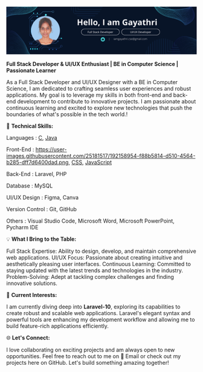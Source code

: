 ![Developer](banner.png)

**Full Stack Developer & UI/UX Enthusiast | BE in Computer Science | Passionate Learner**

As a Full Stack Developer and UI/UX Designer with a BE in Computer Science, I am dedicated to crafting seamless user experiences and robust applications. 
My goal is to leverage my skills in both front-end and back-end development to contribute to innovative projects. 
I am passionate about continuous learning and excited to explore new technologies that push the boundaries of what's possible in the tech world.!


🔧 **Technical Skills:**

Languages             : [C](https://user-images.githubusercontent.com/25181517/192106070-46255bcf-65e6-4c6b-a296-bf8d0d8fb2a7.png), [Java](https://user-images.githubusercontent.com/25181517/117201156-9a724800-adec-11eb-9a9d-3cd0f67da4bc.png)

Front-End             : https://user-images.githubusercontent.com/25181517/192158954-f88b5814-d510-4564-b285-dff7d6400dad.png, [CSS](https://user-images.githubusercontent.com/25181517/183898674-75a4a1b1-f960-4ea9-abcb-637170a00a75.png), [JavaScript](https://user-images.githubusercontent.com/25181517/117447155-6a868a00-af3d-11eb-9cfe-245df15c9f3f.png)

Back-End              : Laravel, PHP

Database              : MySQL

UI/UX Design          : Figma, Canva

Version Control       : Git, GitHub

Others                : Visual Studio Code, Microsoft Word, Microsoft PowerPoint, Pycharm IDE

💡 **What I Bring to the Table:**

Full Stack Expertise: Ability to design, develop, and maintain comprehensive web applications.
UI/UX Focus: Passionate about creating intuitive and aesthetically pleasing user interfaces.
Continuous Learning: Committed to staying updated with the latest trends and technologies in the industry.
Problem-Solving: Adept at tackling complex challenges and finding innovative solutions.

🚀 **Current Interests:**

I am currently diving deep into **Laravel-10**, exploring its capabilities to create robust and scalable web applications. 
Laravel's elegant syntax and powerful tools are enhancing my development workflow and allowing me to build feature-rich applications efficiently.

🌐 **Let's Connect:**

I love collaborating on exciting projects and am always open to new opportunities. 
Feel free to reach out to me on 📧 Email or check out my projects here on GitHub. 
Let's build something amazing together!


